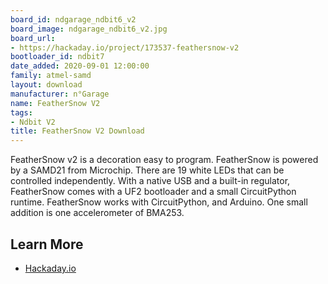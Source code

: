 ```yaml
---
board_id: ndgarage_ndbit6_v2
board_image: ndgarage_ndbit6_v2.jpg
board_url:
- https://hackaday.io/project/173537-feathersnow-v2
bootloader_id: ndbit7
date_added: 2020-09-01 12:00:00
family: atmel-samd
layout: download
manufacturer: n°Garage
name: FeatherSnow V2
tags:
- Ndbit V2
title: FeatherSnow V2 Download
---
```


FeatherSnow v2 is a decoration easy to program. FeatherSnow is powered by a SAMD21 from Microchip. There are 19 white LEDs that can be controlled independently. With a native USB and a built-in regulator, FeatherSnow comes with a UF2 bootloader and a small CircuitPython runtime. FeatherSnow works with CircuitPython, and Arduino. One small addition is one accelerometer of BMA253.

## Learn More

* [Hackaday.io](https://hackaday.io/project/173537-feathersnow-v2)
